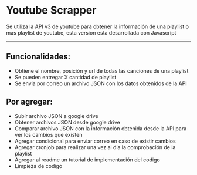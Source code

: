# Youtube Scrapper
Se utiliza la API v3 de youtube para obtener la información de una playlist o mas playlist de youtube, esta version esta desarrollada con Javascript

------------

## Funcionalidades:
- Obtiene el nombre, posición y url de todas las canciones de una playlist
- Se pueden entregar X cantidad de playlist
- Se envia por correo un archivo JSON con los datos obtenidos de la API

## Por agregar:
- Subir archivo JSON a google drive
- Obtener archivos JSON desde google drive
- Comparar archivo JSON con la información obtenida desde la API para ver los cambios que existen
- Agregar condicional para enviar correo en caso de existir cambios
- Agregar cronjob para realizar una vez al dia la comprobación de la playlist
- Agregar al readme un tutorial de implementación del codigo
- Limpieza de codigo
